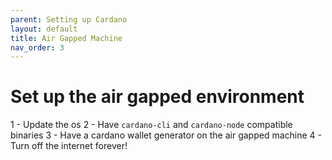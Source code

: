 ```yaml
---
parent: Setting up Cardano
layout: default
title: Air Gapped Machine
nav_order: 3
---
```


# Set up the air gapped environment
1 - Update the os
2 - Have `cardano-cli` and `cardano-node` compatible binaries
3 - Have a cardano wallet generator on the air gapped machine
4 - Turn off the internet forever!
